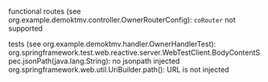 # 
functional routes (see org.example.demoktmv.controller.OwnerRouterConfig):
`coRouter` not supported

tests (see org.example.demoktmv.handler.OwnerHandlerTest):
org.springframework.test.web.reactive.server.WebTestClient.BodyContentSpec.jsonPath(java.lang.String): no jsonpath injected
org.springframework.web.util.UriBuilder.path(): URL is not injected






     
 